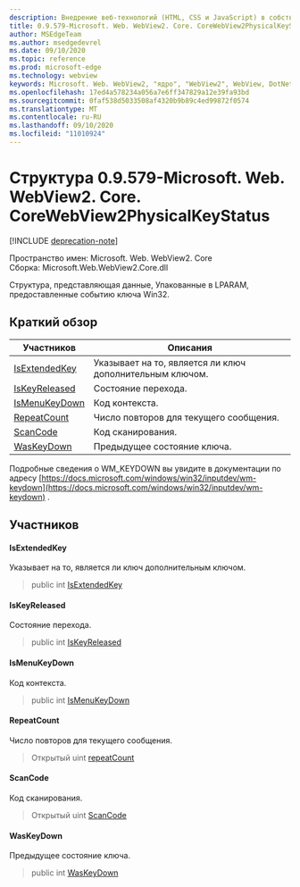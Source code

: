 ```yaml
---
description: Внедрение веб-технологий (HTML, CSS и JavaScript) в собственные приложения с помощью элемента управления Microsoft Edge WebView2
title: 0.9.579-Microsoft. Web. WebView2. Core. CoreWebView2PhysicalKeyStatus
author: MSEdgeTeam
ms.author: msedgedevrel
ms.date: 09/10/2020
ms.topic: reference
ms.prod: microsoft-edge
ms.technology: webview
keywords: Microsoft. Web. WebView2, "ядро", "WebView2", WebView, DotNet, WPF, WinForms, App, EDGE, CoreWebView2, CoreWebView2Controller, браузерный элемент управления, EDGE HTML, Microsoft. Web. WebView2
ms.openlocfilehash: 17ed4a578234a056a7e6ff347829a12e39fa93bd
ms.sourcegitcommit: 0faf538d5033508af4320b9b89c4ed99872f0574
ms.translationtype: MT
ms.contentlocale: ru-RU
ms.lasthandoff: 09/10/2020
ms.locfileid: "11010924"
---
```

# Структура 0.9.579-Microsoft. Web. WebView2. Core. CoreWebView2PhysicalKeyStatus 

[!INCLUDE [deprecation-note](../../includes/deprecation-note.md)]

Пространство имен: Microsoft. Web. WebView2. Core \
Сборка: Microsoft.Web.WebView2.Core.dll

Структура, представляющая данные, Упакованные в LPARAM, предоставленные событию ключа Win32.

## Краткий обзор

 Участников                        | Описания
--------------------------------|---------------------------------------------
[IsExtendedKey](#isextendedkey) | Указывает на то, является ли ключ дополнительным ключом.
[IsKeyReleased](#iskeyreleased) | Состояние перехода.
[IsMenuKeyDown](#ismenukeydown) | Код контекста.
[RepeatCount](#repeatcount) | Число повторов для текущего сообщения.
[ScanCode](#scancode) | Код сканирования.
[WasKeyDown](#waskeydown) | Предыдущее состояние ключа.

Подробные сведения о WM_KEYDOWN вы увидите в документации по адресу [https://docs.microsoft.com/windows/win32/inputdev/wm-keydown](https://docs.microsoft.com/windows/win32/inputdev/wm-keydown) .

## Участников

#### IsExtendedKey 

Указывает на то, является ли ключ дополнительным ключом.

> public int [IsExtendedKey](#isextendedkey)

#### IsKeyReleased 

Состояние перехода.

> public int [IsKeyReleased](#iskeyreleased)

#### IsMenuKeyDown 

Код контекста.

> public int [IsMenuKeyDown](#ismenukeydown)

#### RepeatCount 

Число повторов для текущего сообщения.

> Открытый uint [repeatCount](#repeatcount)

#### ScanCode 

Код сканирования.

> Открытый uint [ScanCode](#scancode)

#### WasKeyDown 

Предыдущее состояние ключа.

> public int [WasKeyDown](#waskeydown)

